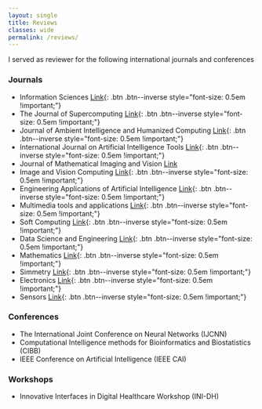 ```yaml
---
layout: single
title: Reviews
classes: wide
permalink: /reviews/
---
```


I served as reviewer for the following international journals and conferences

### Journals

* Information Sciences [Link](https://www.sciencedirect.com/journal/information-sciences){: .btn .btn--inverse style="font-size: 0.5em !important;"}
* The Journal of Supercomputing [Link](https://link.springer.com/journal/11227){: .btn .btn--inverse style="font-size: 0.5em !important;"}
* Journal of Ambient Intelligence and Humanized Computing [Link](https://link.springer.com/journal/12652){: .btn .btn--inverse style="font-size: 0.5em !important;"}
* International Journal on Artificial Intelligence Tools [Link](https://www.worldscientific.com/worldscinet/ijait){: .btn .btn--inverse style="font-size: 0.5em !important;"}
* Journal of Mathematical Imaging and Vision [Link](https://link.springer.com/journal/10851)
* Image and Vision Computing [Link](https://www.sciencedirect.com/journal/image-and-vision-computing){: .btn .btn--inverse style="font-size: 0.5em !important;"}
* Engineering Applications of Artificial Intelligence [Link](https://www.sciencedirect.com/journal/engineering-applications-of-artificial-intelligence){: .btn .btn--inverse style="font-size: 0.5em !important;"}
* Multimedia tools and applications [Link](https://link.springer.com/journal/11042){: .btn .btn--inverse style="font-size: 0.5em !important;"}
* Soft Computing [Link](https://link.springer.com/journal/500){: .btn .btn--inverse style="font-size: 0.5em !important;"}
* Data Science and Engineering [Link](https://link.springer.com/journal/41019){: .btn .btn--inverse style="font-size: 0.5em !important;"}
* Mathematics [Link](https://www.mdpi.com/journal/mathematics){: .btn .btn--inverse style="font-size: 0.5em !important;"}
* Simmetry [Link](https://www.mdpi.com/journal/symmetry){: .btn .btn--inverse style="font-size: 0.5em !important;"}
* Electronics [Link](https://www.mdpi.com/journal/electronics){: .btn .btn--inverse style="font-size: 0.5em !important;"}
* Sensors [Link](https://www.mdpi.com/journal/sensors){: .btn .btn--inverse style="font-size: 0.5em !important;"}

### Conferences

* The International Joint Conference on Neural Networks (IJCNN)
* Computational Intelligence methods for Bioinformatics and Biostatistics (CIBB)
* IEEE Conference on Artificial Intelligence (IEEE CAI)

### Workshops

* Innovative Interfaces in Digital Healthcare Workshop (INI-DH)
